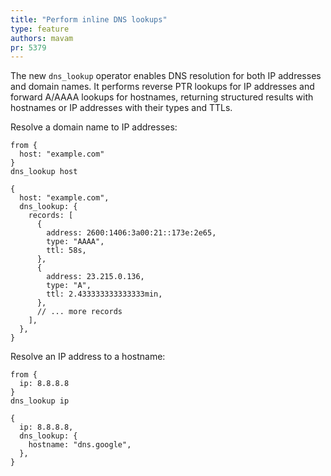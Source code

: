 ```yaml
---
title: "Perform inline DNS lookups"
type: feature
authors: mavam
pr: 5379
---
```


The new `dns_lookup` operator enables DNS resolution for both IP addresses and
domain names. It performs reverse PTR lookups for IP addresses and forward
A/AAAA lookups for hostnames, returning structured results with hostnames or IP
addresses with their types and TTLs.

Resolve a domain name to IP addresses:

```tql
from {
  host: "example.com"
}
dns_lookup host
```

```tql
{
  host: "example.com",
  dns_lookup: {
    records: [
      {
        address: 2600:1406:3a00:21::173e:2e65,
        type: "AAAA",
        ttl: 58s,
      },
      {
        address: 23.215.0.136,
        type: "A",
        ttl: 2.433333333333333min,
      },
      // ... more records
    ],
  },
}
```

Resolve an IP address to a hostname:

```tql
from {
  ip: 8.8.8.8
}
dns_lookup ip
```

```tql
{
  ip: 8.8.8.8,
  dns_lookup: {
    hostname: "dns.google",
  },
}
```
